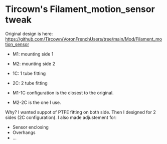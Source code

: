 # Tircown's Filament_motion_sensor tweak

Original design is here: <https://github.com/Tircown/VoronFrenchUsers/tree/main/Mod/Filament_motion_sensor>

- M1: mounting side 1
- M2: mounting side 2
- 1C: 1 tube fitting
- 2C: 2 tube fitting

- M1-1C configuration is the closest to the original.
- M2-2C is the one I use.

Why?
I wanted suppot of PTFE fitting on both side. Then I designed for 2 sides (2C configuration).
I also made adjustement for:

- Sensor enclosing
- Overhangs
- ...
